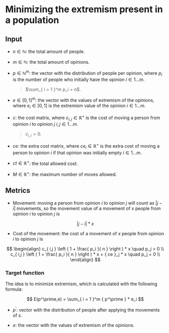 # Minimizing the extremism present in a population

## Input

- $n \in \mathbb{ N }$: the total amount of people.

- $m \in \mathbb{ N }$: the total amount of opinions.

- $p \in \mathbb{ N }^m$: the vector with the distribution of people per opinion, where $p_i$ is the number of people who initially have the opinion $i \in 1\dots m$.


	> $\sum_{ i = 1 }^m p_i = n$.

- $e \in [0,1]^m$: the vector with the values of extremism of the opinions, where $e_i \in [0,1]$ is the extremism value of the opinion $i \in 1\dots m$.

- $c$: the cost matrix, where $c_{ i,j } \in \mathbb{ R }^+$ is the cost of moving a person from opinion $i$ to opinion $j$ $i,j \in 1\dots m$.

	> $c_{ i,i } = 0$.

- $ce$: the extra cost matrix, where ${ ce }_i \in \mathbb{ R }^+$ is the extra cost of moving a person to opinion $i$ if that opinion was initially empty $i \in 1\dots m$.

- $ct \in \mathbb{ R }^+$: the total allowed cost.

- $M \in \mathbb{ R }^+$: the maximum number of moves allowed.

## Metrics

- Movement: moving a person from opinion $i$ to opinion $j$ will count as $|j - i|$ movements, so the movement value of a movement of $x$ people from opinion $i$ to opinion $j$ is

$$
|j - i| * x
$$

- Cost of the movement: the cost of a movement of $x$ people from opinion $i$ to opinion $j$ is

$$
\begin{align}
	c_{ i,j } \left ( 1 + \frac{ p_i }{ n } \right ) * x \quad p_j > 0 \\
	c_{ i,j } \left ( 1 + \frac{ p_i }{ n } \right ) * x + { ce }_j * x \quad p_j = 0 \\
\end{align}
$$

### Target function

The idea is to minimize extremism, which is calculated with the following formula:

$$
E(p^\prime,e) = \sum_{ i = 1 }^m { p^\prime } * e_i
$$

- $p^\prime$: vector with the distribution of people after applying the movements of $s$.

- $e$: the vector with the values of extremism of the opinions.
